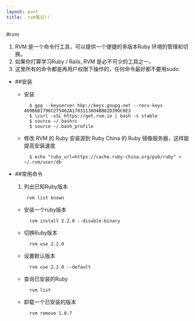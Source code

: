 ```yaml
---
layout:	post
title:	rvm笔记!!
---
```


#rvm
>
1. RVM 是一个命令行工具，可以提供一个便捷的多版本Ruby 环境的管理和切换。
2. 如果你打算学习Ruby / Rails, RVM 是必不可少的工具之一。 
3. 这里所有的命令都是再用户权限下操作的，任何命令最好都不要用sudo.

* ##安装
	* 安装
	 
			$ gpg --keyserver hkp://keys.gnupg.net --recv-keys 409B6B1796C275462A1703113804BB82D39DC0E3
			$ \curl -sSL https://get.rvm.io | bash -s stable
			$ source ~/.bashrc
			$ source ~/.bash_profile

	* 修改 RVM 的 Ruby 安装源到 Ruby China 的 Ruby 镜像服务器，这样能提高安装速度

			$ echo "ruby_url=https://cache.ruby-china.org/pub/ruby" > ~/.rvm/user/db
* ##常用命令	
	1. 列出已知Ruby版本

			rvm list known
	* 安装一个ruby版本
	
			rvm install 2.2.0 --disable-binary
	* 切换Ruby版本

			rvm use 2.2.0
	* 设置默认版本

			rvm use 2.2.0 --default
	* 查询已安装的Ruby

			rvm list
	* 卸载一个已安装的版本

			rvm remove 1.8.7

